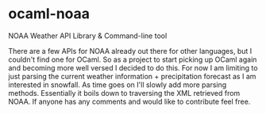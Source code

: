 ocaml-noaa
==========

NOAA Weather API Library &amp; Command-line tool

There are a few APIs for NOAA already out there for other languages, but I couldn't find one for OCaml. So as a project to start picking up OCaml again and becoming more well versed I decided to do this. For now I am limiting to just parsing the current weather information + precipitation forecast as I am interested in snowfall. As time goes on I'll slowly add more parsing methods. Essentially it boils down to traversing the XML retrieved from NOAA. If anyone has any comments and would like to contribute feel free.
